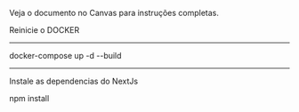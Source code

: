 Veja o documento no Canvas para instruções completas.

Reinicie o DOCKER

**********
docker-compose up -d --build

***********

Instale as dependencias do NextJs

npm install
